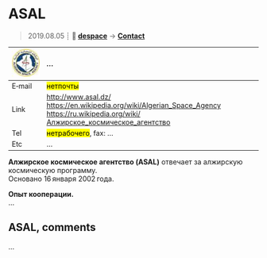 # ASAL
> 2019.08.05 ┊ **🚀 [despace](index.md)** → **[Contact](contact.md)**

|[![](f/contact/a/asal_logo1_thumb.jpg)](f/contact/a/asal_logo1.png)|*…*|
|:--|:--|
|E‑mail| <mark>нетпочты</mark> |
|Link| <http://www.asal.dz/><br> <https://en.wikipedia.org/wiki/Algerian_Space_Agency><br> <https://ru.wikipedia.org/wiki/Алжирское_космическое_агентство>  |
|Tel| <mark>нетрабочего</mark>, fax: … |
|Etc| … |

**Алжирское космическое агентство (ASAL)** отвечает за алжирскую космическую программу.  
Основано 16 января 2002 года.

**Опыт кооперации.**  
…


<p style="page-break-after:always"> </p>

## ASAL, comments

…
